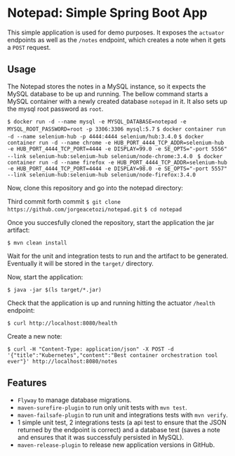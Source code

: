 # Notepad: Simple Spring Boot App

This simple application is used for demo purposes. It exposes the `actuator` endpoints as well as the `/notes` endpoint, which creates a note when it gets a `POST` request.

## Usage

The Notepad stores the notes in a MySQL instance, so it expects the MySQL database to be up and running. The bellow command starts a MySQL container with a newly created database `notepad` in it. It also sets up the mysql root password as `root`.

`$ docker run -d --name mysql -e MYSQL_DATABASE=notepad -e MYSQL_ROOT_PASSWORD=root -p 3306:3306 mysql:5.7`
`$ docker container run -d --name selenium-hub -p 4444:4444 selenium/hub:3.4.0`
`$ docker container run -d --name chrome -e HUB_PORT_4444_TCP_ADDR=selenium-hub -e HUB_PORT_4444_TCP_PORT=4444 -e DISPLAY=99.0 -e SE_OPTS="-port 5556" --link selenium-hub:selenium-hub selenium/node-chrome:3.4.0 `
`$ docker container run -d --name firefox -e HUB_PORT_4444_TCP_ADDR=selenium-hub -e HUB_PORT_4444_TCP_PORT=4444 -e DISPLAY=98.0 -e SE_OPTS="-port 5557" --link selenium-hub:selenium-hub selenium/node-firefox:3.4.0 `

Now, clone this repository and go into the notepad directory:

Third commit
forth commit
`$ git clone https://github.com/jorgeacetozi/notepad.git`
`$ cd notepad`

Once you succesfully cloned the repository, start the application the jar artifact:

`$ mvn clean install`

Wait for the unit and integration tests to run and the artifact to be generated. Eventually it will be stored in the `target/` directory.

Now, start the application:

`$ java -jar $(ls target/*.jar)`

Check that the application is up and running hitting the actuator `/health` endpoint:

`$ curl http://localhost:8080/health`

Create a new note:

`$ curl -H "Content-Type: application/json" -X POST -d '{"title":"Kubernetes","content":"Best container orchestration tool ever"}' http://localhost:8080/notes`

## Features

- `Flyway` to manage database migrations.
- `maven-surefire-plugin` to run only unit tests with `mvn test`.
- `maven-failsafe-plugin` to run unit and integrations tests with `mvn verify`.
- 1 simple unit test, 2 integrations tests (a api test to ensure that the JSON returned by the endpoint is correct) and a database test (saves a note and ensures that it was successfuly persisted in MySQL).
- `maven-release-plugin` to release new application versions in GitHub.

